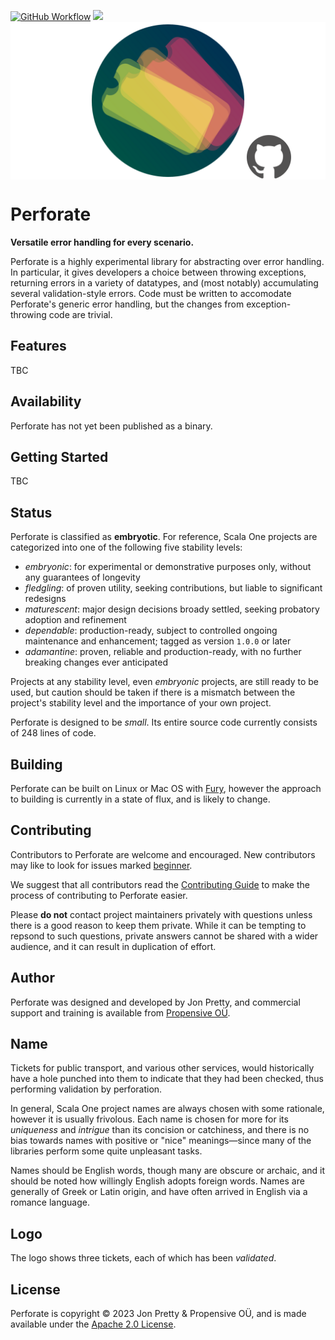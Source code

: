 [<img alt="GitHub Workflow" src="https://img.shields.io/github/actions/workflow/status/propensive/perforate/main.yml?style=for-the-badge" height="24">](https://github.com/propensive/perforate/actions)
[<img src="https://img.shields.io/discord/633198088311537684?color=8899f7&label=DISCORD&style=for-the-badge" height="24">](https://discord.gg/7b6mpF6Qcf)
<img src="/doc/images/github.png" valign="middle">

# Perforate

__Versatile error handling for every scenario.__

Perforate is a highly experimental library for abstracting over error handling. In particular, it gives developers a choice between throwing exceptions, returning errors in a variety of datatypes, and (most notably) accumulating several validation-style errors. Code must be written to accomodate Perforate's generic error handling, but the changes from exception-throwing code are trivial.

## Features

TBC


## Availability

Perforate has not yet been published as a binary.

## Getting Started

TBC


## Status

Perforate is classified as __embryotic__. For reference, Scala One projects are
categorized into one of the following five stability levels:

- _embryonic_: for experimental or demonstrative purposes only, without any guarantees of longevity
- _fledgling_: of proven utility, seeking contributions, but liable to significant redesigns
- _maturescent_: major design decisions broady settled, seeking probatory adoption and refinement
- _dependable_: production-ready, subject to controlled ongoing maintenance and enhancement; tagged as version `1.0.0` or later
- _adamantine_: proven, reliable and production-ready, with no further breaking changes ever anticipated

Projects at any stability level, even _embryonic_ projects, are still ready to
be used, but caution should be taken if there is a mismatch between the
project's stability level and the importance of your own project.

Perforate is designed to be _small_. Its entire source code currently consists
of 248 lines of code.

## Building

Perforate can be built on Linux or Mac OS with [Fury](/propensive/fury), however
the approach to building is currently in a state of flux, and is likely to
change.

## Contributing

Contributors to Perforate are welcome and encouraged. New contributors may like to look for issues marked
<a href="https://github.com/propensive/perforate/labels/beginner">beginner</a>.

We suggest that all contributors read the [Contributing Guide](/contributing.md) to make the process of
contributing to Perforate easier.

Please __do not__ contact project maintainers privately with questions unless
there is a good reason to keep them private. While it can be tempting to
repsond to such questions, private answers cannot be shared with a wider
audience, and it can result in duplication of effort.

## Author

Perforate was designed and developed by Jon Pretty, and commercial support and training is available from
[Propensive O&Uuml;](https://propensive.com/).



## Name

Tickets for public transport, and various other services, would historically have a hole punched into them to indicate that they had been checked, thus performing validation by perforation.

In general, Scala One project names are always chosen with some rationale, however it is usually
frivolous. Each name is chosen for more for its _uniqueness_ and _intrigue_ than its concision or
catchiness, and there is no bias towards names with positive or "nice" meanings—since many of the
libraries perform some quite unpleasant tasks.

Names should be English words, though many are obscure or archaic, and it should be noted how
willingly English adopts foreign words. Names are generally of Greek or Latin origin, and have
often arrived in English via a romance language.

## Logo

The logo shows three tickets, each of which has been _validated_.

## License

Perforate is copyright &copy; 2023 Jon Pretty & Propensive O&Uuml;, and is made available under the
[Apache 2.0 License](/license.md).
